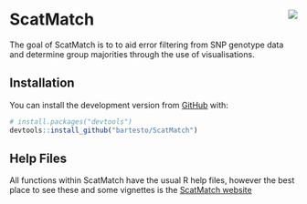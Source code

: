 
<!-- README.md is generated from README.Rmd. Please edit that file -->

# ScatMatch <img src="man/figures/scatmatch.png" align="right" style="padding-left:10px;background-color:white;" />

<!-- badges: start -->

<!-- badges: end -->

The goal of ScatMatch is to to aid error filtering from SNP genotype
data and determine group majorities through the use of visualisations.

## Installation

You can install the development version from
[GitHub](https://github.com/bartesto) with:

``` r
# install.packages("devtools")
devtools::install_github("bartesto/ScatMatch")
```

## Help Files

All functions within ScatMatch have the usual R help files, however the
best place to see these and some vignettes is the [ScatMatch
website](https://bartesto.github.io/ScatMatch/index.html)

